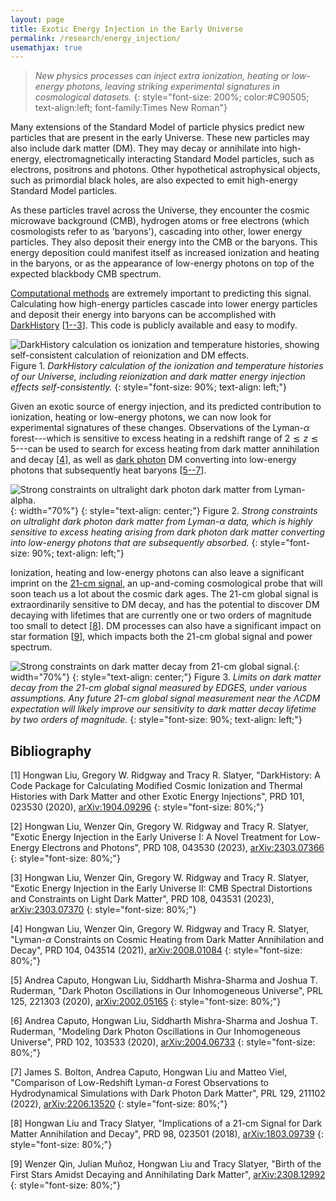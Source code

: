 ```yaml
---
layout: page
title: Exotic Energy Injection in the Early Universe
permalink: /research/energy_injection/
usemathjax: true
---
```



>*New physics processes can inject extra ionization, heating or low-energy photons, leaving striking experimental signatures in cosmological datasets.*
{: style="font-size: 200%; color:#C90505; text-align:left; font-family:Times New Roman"}


Many extensions of the Standard Model of particle physics predict new particles that are present in the early Universe. These new particles may also include dark matter (DM). They may decay or annihilate into high-energy, electromagnetically interacting Standard Model particles, such as electrons, positrons and photons. Other hypothetical astrophysical objects, such as primordial black holes, are also expected to emit high-energy Standard Model particles. 


As these particles travel across the Universe, they encounter the cosmic microwave background (CMB), hydrogen atoms or free electrons (which cosmologists refer to as 'baryons'), cascading into other, lower energy particles. They also deposit their energy into the CMB or the baryons. This energy deposition could manifest itself as increased ionization and heating in the baryons, or as the appearance of low-energy photons on top of the expected blackbody CMB spectrum. 

[Computational methods](/research/computation/) are extremely important to predicting this signal. Calculating how high-energy particles cascade into lower energy particles and deposit their energy into baryons can be accomplished with [DarkHistory](https://github.com/hongwanliu/DarkHistory) [[1--3](#bib_1)]. This code is publicly available and easy to modify. 



![DarkHistory calculation os ionization and temperature histories, showing self-consistent calculation of reionization and DM effects.](/images/DHv1.jpg)
Figure 1. *DarkHistory calculation of the ionization and temperature histories of our Universe, including reionization and dark matter energy injection effects self-consistently.*
{: style="font-size: 90%; text-align: left;"}



Given an exotic source of energy injection, and its predicted contribution to ionization, heating or low-energy photons, we can now look for experimental signatures of these changes. Observations of the Lyman-$\alpha$ forest---which is sensitive to excess heating in a redshift range of $2 \lesssim z \lesssim 5$---can be used to search for excess heating from dark matter annihilation and decay [[4](#bib_4)], as well as [dark photon](/research/dark_photons/) DM converting into low-energy photons that subsequently heat baryons [[5--7](#bib_5)]. 

![Strong constraints on ultralight dark photon dark matter from Lyman-alpha.](/images/lyman_DPDM.jpg){: width="70%"}
{: style="text-align: center;"}
Figure 2. *Strong constraints on ultralight dark photon dark matter from Lyman-$\alpha$ data, which is highly sensitive to excess heating arising from dark photon dark matter converting into low-energy photons that are subsequently absorbed.*
{: style="font-size: 90%; text-align: left;"}

Ionization, heating and low-energy photons can also leave a significant imprint on the [21-cm signal](/research/21cm/), an up-and-coming cosmological probe that will soon teach us a lot about the cosmic dark ages. The 21-cm global signal is extraordinarily sensitive to DM decay, and has the potential to discover DM decaying with lifetimes that are currently one or two orders of magnitude too small to detect [[8](#bib_8)]. DM processes can also have a significant impact on star formation [[9](#bib_9)], which impacts both the 21-cm global signal and power spectrum. 

![Strong constraints on dark matter decay from 21-cm global signal.](/images/21cm_DM.jpg){: width="70%"}
{: style="text-align: center;"}
Figure 3. *Limits on dark matter decay from the 21-cm global signal measured by EDGES, under various assumptions. Any future 21-cm global signal measurement near the $\Lambda$CDM expectation will likely improve our sensitivity to dark matter decay lifetime by two orders of magnitude.*
{: style="font-size: 90%; text-align: left;"}

## Bibliography
<a name='bib_1'></a>
[1] Hongwan Liu, Gregory W. Ridgway and Tracy R. Slatyer, "DarkHistory: A Code Package for Calculating Modified Cosmic Ionization and Thermal Histories with Dark Matter and other Exotic Energy Injections", PRD 101, 023530 (2020), [arXiv:1904.09296](https://arxiv.org/abs/1904.09296)
{: style="font-size: 80%;"}

<a name='bib_2'></a>
[2] Hongwan Liu, Wenzer Qin, Gregory W. Ridgway and Tracy R. Slatyer, "Exotic Energy Injection in the Early Universe I: A Novel Treatment for Low-Energy Electrons and Photons", PRD 108, 043530 (2023), [arXiv:2303.07366](https://arxiv.org/abs/2303.07366)
{: style="font-size: 80%;"}

<a name='bib_3'></a>
[3] Hongwan Liu, Wenzer Qin, Gregory W. Ridgway and Tracy R. Slatyer, "Exotic Energy Injection in the Early Universe II: CMB Spectral Distortions and Constraints on Light Dark Matter", PRD 108, 043531 (2023), [arXiv:2303.07370](https://arxiv.org/abs/2303.07370)
{: style="font-size: 80%;"}

<a name='bib_4'></a>
[4] Hongwan Liu, Wenzer Qin, Gregory W. Ridgway and Tracy R. Slatyer, "Lyman-$\alpha$ Constraints on Cosmic Heating from Dark Matter Annihilation and Decay", PRD 104, 043514 (2021), [arXiv:2008.01084](https://arxiv.org/abs/2008.01084)
{: style="font-size: 80%;"}

<a name='bib_5'></a>
[5] Andrea Caputo, Hongwan Liu, Siddharth Mishra-Sharma and Joshua T. Ruderman, "Dark Photon Oscillations in Our Inhomogeneous Universe", PRL 125, 221303 (2020), [arXiv:2002.05165](https://arxiv.org/abs/2002.05165)
{: style="font-size: 80%;"}

<a name='bib_6'></a>
[6] Andrea Caputo, Hongwan Liu, Siddharth Mishra-Sharma and Joshua T. Ruderman, "Modeling Dark Photon Oscillations in Our Inhomogeneous Universe", PRD 102, 103533 (2020), [arXiv:2004.06733](https://arxiv.org/abs/2004.06733)
{: style="font-size: 80%;"}

<a name='bib_7'></a>
[7] James S. Bolton, Andrea Caputo, Hongwan Liu and Matteo Viel, "Comparison of Low-Redshift Lyman-$\alpha$ Forest Observations to Hydrodynamical Simulations with Dark Photon Dark Matter", PRL 129, 211102 (2022), [arXiv:2206.13520](https://arxiv.org/abs/2206.13520)
{: style="font-size: 80%;"}

<a name='bib_8'></a>
[8] Hongwan Liu and Tracy Slatyer, "Implications of a 21-cm Signal for Dark Matter Annihilation and Decay", PRD 98, 023501 (2018), [arXiv:1803.09739](https://arxiv.org/abs/1803.09739)
{: style="font-size: 80%;"}

<a name='bib_9'></a>
[9] Wenzer Qin, Julian Muñoz, Hongwan Liu and Tracy Slatyer, "Birth of the First Stars Amidst Decaying and Annihilating Dark Matter", [arXiv:2308.12992](https://arxiv.org/abs/2308.12992)
{: style="font-size: 80%;"}
